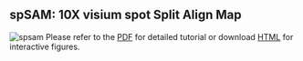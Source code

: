 ## spSAM: 10X visium **sp**ot **S**plit **A**lign **M**ap
![spsam](https://github.com/renzhonggan/spsam/blob/main/docs/images/spsam_pipeline.jpg)
Please refer to the 
[PDF](https://github.com/renzhonggan/spsam/blob/main/docs/spsam_tutorial.pdf) for detailed tutorial or download [HTML](https://github.com/renzhonggan/spsam/tree/main/docs) for interactive figures.
